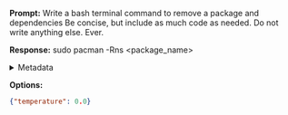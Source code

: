 **Prompt:**
Write a bash terminal command to remove a package and dependencies
Be concise, but include as much code as needed. Do not write anything else. Ever.


**Response:**
sudo pacman -Rns <package_name>

<details><summary>Metadata</summary>

- Duration: 1739 ms
- Datetime: 2023-10-19T08:46:54.949519
- Model: gpt-3.5-turbo-0613

</details>

**Options:**
```json
{"temperature": 0.0}
```

